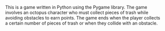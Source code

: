 This is a game written in Python using the Pygame library. The game involves an octopus character who must collect pieces of trash while avoiding obstacles to earn points. The game ends when the player collects a certain number of pieces of trash or when they collide with an obstacle.
